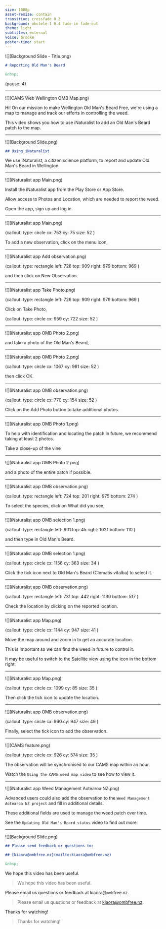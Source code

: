 ```yaml
---
size: 1080p
asset-resize: contain
transition: crossfade 0.2
background: ukulele-1 0.4 fade-in fade-out
theme: light
subtitles: external
voice: brooke
poster-time: start
---
```


![](Background Slide - Title.png)

```md
# Reporting Old Man's Beard

&nbsp;
```

(pause: 4)

---

![](CAMS Web Wellington OMB Map.png)

Hi! On our mission to make Wellington Old Man's Beard Free, we're using a map to manage and track our efforts in controlling the weed.

This video shows you how to use iNaturalist to add an Old Man's Beard patch to the map.

---

![](Background Slide.png)

```md
## Using iNaturalist
```

We use iNaturalist, a citizen science platform, to report and update Old Man's Beard in Wellington.

---
![](iNaturalist app Main.png)

Install the iNaturalist app from the Play Store or App Store.

Allow access to Photos and Location, which are needed to report the weed.

Open the app, sign up and log in.

---

![](iNaturalist app Main.png)

(callout:
  type: circle
  cx: 753
  cy: 75
  size: 52
)

To add a new observation, click on the menu icon,

---

![](iNaturalist app Add observation.png)

(callout:
  type: rectangle
  left: 726
  top: 909
  right: 979
  bottom: 969
)

and then click on New Observation.

---

![](iNaturalist app Take Photo.png)

(callout:
  type: rectangle
  left: 726
  top: 909
  right: 979
  bottom: 969
)

Click on Take Photo,

(callout:
  type: circle
  cx: 959
  cy: 722
  size: 52
)

---

![](iNaturalist app OMB Photo 2.png)

and take a photo of the Old Man's Beard,

---

![](iNaturalist app OMB Photo 2.png)

(callout:
  type: circle
  cx: 1067
  cy: 981
  size: 52
)

then click OK.

---

![](iNaturalist app OMB observation.png)

(callout:
  type: circle
  cx: 770
  cy: 154
  size: 52
)

Click on the Add Photo button to take additional photos.

---

![](iNaturalist app OMB Photo 1.png)

To help with identification and locating the patch in future, we recommend taking at least 2 photos.

Take a close-up of the vine 

---

![](iNaturalist app OMB Photo 2.png)

and a photo of the entire patch if possible.

---

![](iNaturalist app OMB observation.png)

(callout:
  type: rectangle
  left: 724
  top: 201
  right: 975
  bottom: 274
)

To select the species, click on What did you see,

---

![](iNaturalist app OMB selection 1.png)

(callout:
  type: rectangle
  left: 801
  top: 45
  right: 1021
  bottom: 110
)

and then type in Old Man's Beard.

---

![](iNaturalist app OMB selection 1.png)

(callout:
  type: circle
  cx: 1156
  cy: 363
  size: 34
)

Click the tick icon next to Old Man's Beard (Clematis vitalba) to select it.

---

![](iNaturalist app OMB observation.png)

(callout:
  type: rectangle
  left: 731
  top: 442
  right: 1130
  bottom: 517
)

Check the location by clicking on the reported location. 

---

![](iNaturalist app Map.png)

(callout:
  type: circle
  cx: 1144
  cy: 947
  size: 41
)

Move the map around and zoom in to get an accurate location. 

This is important so we can find the weed in future to control it.

It may be useful to switch to the Satellite view using the icon in the bottom right.

---

![](iNaturalist app Map.png)

(callout:
  type: circle
  cx: 1099
  cy: 85
  size: 35
)

Then click the tick icon to update the location.

---

![](iNaturalist app OMB observation.png)

(callout:
  type: circle
  cx: 960
  cy: 947
  size: 49
)

Finally, select the tick icon to add the observation.

---

![](CAMS feature.png)

(callout:
  type: circle
  cx: 926
  cy: 574
  size: 35
)

The observation will be synchronised to our CAMS map within an hour.

Watch the `Using the CAMS weed map video` to see how to view it.

---

![](iNaturalist app Weed Management Aotearoa NZ.png)

Advanced users could also add the observation to the `Weed Management Aotearoa NZ project` and fill in additional details.

These additional fields are used to manage the weed patch over time.

See the `Updating Old Man's Beard status` video to find out more.

---

![](Background Slide.png)

```md
## Please send feedback or questions to:

## [kiaora@ombfree.nz](mailto:kiaora@ombfree.nz)

&nbsp;
```

We hope this video has been useful.

> We hope this video has been useful.

Please email us questions or feedback at kiaora@`omb`free.nz.

> Please email us questions or feedback at kiaora@ombfree.nz.

Thanks for watching!

> Thanks for watching!